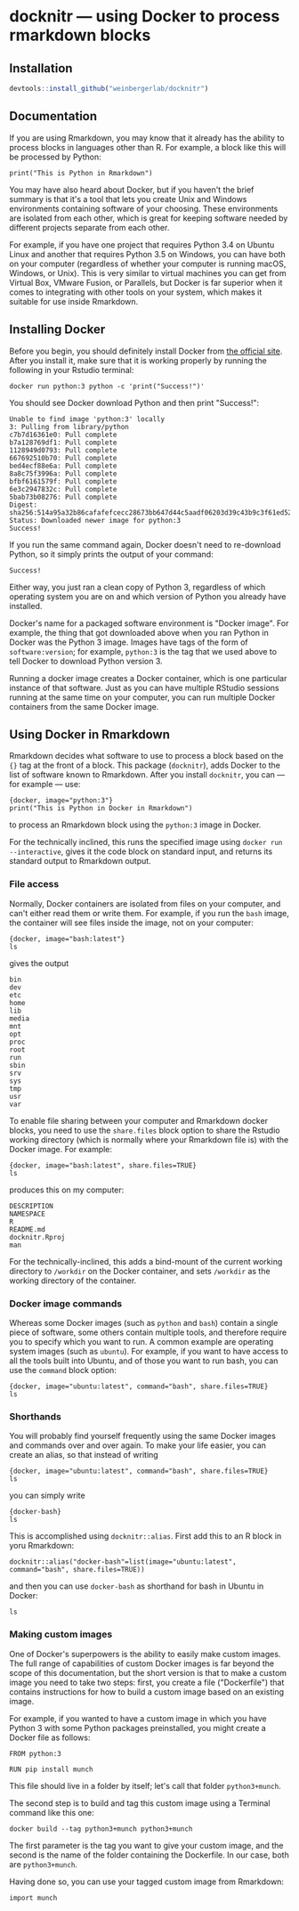 # docknitr — using Docker to process rmarkdown blocks

## Installation

```r
devtools::install_github("weinbergerlab/docknitr")
```

## Documentation



If you are using Rmarkdown, you may know that it already has the ability to process blocks in languages other than R. For example, a block like this will be processed by Python:

```{python}
print("This is Python in Rmarkdown")
```

You may have also heard about Docker, but if you haven't the brief summary is that it's a tool that lets you create Unix and Windows environments containing software of your choosing. These environments are isolated from each other, which is great for keeping software needed by different projects separate from each other.

For example, if you have one project that requires Python 3.4 on Ubuntu Linux and another that requires Python 3.5 on Windows, you can have both on your computer (regardless of whether your computer is running macOS, Windows, or Unix). This is very similar to virtual machines you can get from Virtual Box, VMware Fusion, or Parallels, but Docker is far superior when it comes to integrating with other tools on your system, which makes it suitable for use inside Rmarkdown.

## Installing Docker

Before you begin, you should definitely install Docker from [the official site](https://www.docker.com/get-started). After you install it, make sure that it is working properly by running the following in your Rstudio terminal:

```
docker run python:3 python -c 'print("Success!")'
```

You should see Docker download Python and then print "Success!":

```
Unable to find image 'python:3' locally
3: Pulling from library/python
c7b7d16361e0: Pull complete
b7a128769df1: Pull complete
1128949d0793: Pull complete
667692510b70: Pull complete
bed4ecf88e6a: Pull complete
8a8c75f3996a: Pull complete
bfbf6161579f: Pull complete
6e3c2947832c: Pull complete
5bab73b08276: Pull complete
Digest: sha256:514a95a32b86cafafefcecc28673bb647d44c5aadf06203d39c43b9c3f61ed52
Status: Downloaded newer image for python:3
Success!
```

If you run the same command again, Docker doesn't need to re-download Python, so it simply prints the output of your command:

```
Success!
```

Either way, you just ran a clean copy of Python 3, regardless of which operating system you are on and which version of Python you already have installed.

Docker's name for a packaged software environment is "Docker image". For example, the thing that got downloaded above when you ran Python in Docker was the Python 3 image. Images have tags of the form of `software:version`; for example, `python:3` is the tag that we used above to tell Docker to download Python version 3. 

Running a docker image creates a Docker container, which is one particular instance of that software. Just as you can have multiple RStudio sessions running at the same time on your computer, you can run multiple Docker containers from the same Docker image. 

## Using Docker in Rmarkdown

Rmarkdown decides what software to use to process a block based on the `{}` tag at the front of a block. This package (`docknitr`), adds Docker to the list of software known to Rmarkdown. After you install `docknitr`, you can — for example — use:

```
{docker, image="python:3"}
print("This is Python in Docker in Rmarkdown")
```

to process an Rmarkdown block using the `python:3` image in Docker.

For the technically inclined, this runs the specified image using `docker run --interactive`, gives it the code block on standard input, and returns its standard output to Rmarkdown output. 

### File access

Normally, Docker containers are isolated from files on your computer, and can't either read them or write them. For example, if you run the `bash` image, the container will see files inside the image, not on your computer:

```
{docker, image="bash:latest"}
ls
```

gives the output

```
bin
dev
etc
home
lib
media
mnt
opt
proc
root
run
sbin
srv
sys
tmp
usr
var
```

To enable file sharing between your computer and Rmarkdown docker blocks, you need to use the `share.files` block option to share the Rstudio working directory (which is normally where your Rmarkdown file is) with the Docker image. For example:

```
{docker, image="bash:latest", share.files=TRUE}
ls
```

produces this on my computer:

```
DESCRIPTION
NAMESPACE
R
README.md
docknitr.Rproj
man
```

For the technically-inclined, this adds a bind-mount of the current working directory to `/workdir` on the Docker container, and sets `/workdir` as the working directory of the container.

### Docker image commands

Whereas some Docker images (such as `python` and `bash`) contain a single piece of software, some others contain multiple tools, and therefore require you to specify which you want to run. A common example are operating system images (such as `ubuntu`). For example, if you want to have access to all the tools built into Ubuntu, and of those you want to run bash, you can use the `command` block option:

```
{docker, image="ubuntu:latest", command="bash", share.files=TRUE}
ls
```

### Shorthands

You will probably find yourself frequently using the same Docker images and commands over and over again. To make your life easier, you can create an alias, so that instead of writing

```
{docker, image="ubuntu:latest", command="bash", share.files=TRUE}
ls
```

you can simply write

```
{docker-bash}
ls
```

This is accomplished using `docknitr::alias`. First add this to an R block in yoru Rmarkdown:

```
docknitr::alias("docker-bash"=list(image="ubuntu:latest", command="bash", share.files=TRUE))
```

and then you can use `docker-bash` as shorthand for bash in Ubuntu in Docker:

```{docker-bash}
ls
```

### Making custom images

One of Docker's superpowers is the ability to easily make custom images. The full range of capabilities of custom Docker images is far beyond the scope of this documentation, but the short version is that to make a custom image you need to take two steps: first, you create a file ("Dockerfile") that contains instructions for how to build a custom image based on an existing image. 

For example, if you wanted to have a custom image in which you have Python 3 with some Python packages preinstalled, you might create a Docker file as follows:

```
FROM python:3

RUN pip install munch
```

This file should live in a folder by itself; let's call that folder `python3+munch`.

The second step is to build and tag this custom image using a Terminal command like this one:

```
docker build --tag python3+munch python3+munch
```

The first parameter is the tag you want to give your custom image, and the second is the name of the folder containing the Dockerfile. In our case, both are `python3+munch`.

Having done so, you can use your tagged custom image from Rmarkdown:

```{docker image="python3+munch"}
import munch
```

